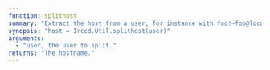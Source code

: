 ```yaml
---
function: splithost
summary: "Extract the host from a user, for instance with foo!~foo@localhost, localhost will be returned."
synopsis: "host = Irccd.Util.splithost(user)"
arguments:
  - "user, the user to split."
returns: "The hostname."
---
```


